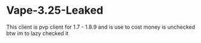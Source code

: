 # Vape-3.25-Leaked
This client is pvp client for 1.7 - 1.8.9 and is use to cost money is unchecked btw im to lazy checked it
